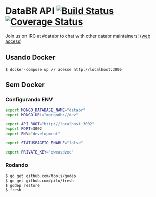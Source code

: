 # DataBR API [![Build Status](https://travis-ci.org/databr/api.svg?branch=master)](https://travis-ci.org/databr/api) [![Coverage Status](https://coveralls.io/repos/databr/api/badge.png)](https://coveralls.io/r/databr/api)

Join us on IRC at #databr to chat with other databr maintainers! ([web access](http://webchat.freenode.net/?channels=databr))


## Usando Docker

```
$ docker-compose up // acesse http://localhost:3000
```

## Sem Docker

### Configurando ENV

``` bash
export MONGO_DATABASE_NAME="databr"
export MONGO_URL="mongodb://dev"

export API_ROOT="http://localhost:3002"
export PORT=3002
export ENV="development"

export STATUSPAGEIO_ENABLE="false"

export PRIVATE_KEY="qweasdzxc"

```

### Rodando

``` bash
$ go get github.com/tools/godep
$ go get github.com/pilu/fresh
$ godep restore
$ fresh
```
